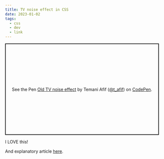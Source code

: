 ```yaml
---
title: TV noise effect in CSS
date: 2023-01-02
tags:
  - css
  - dev
  - link
---
```


<p class="codepen" data-height="300" data-default-tab="result" data-slug-hash="oNdKYge" data-preview="true" data-user="t_afif" style="height: 300px; box-sizing: border-box; display: flex; align-items: center; justify-content: center; border: 2px solid; margin: 1em 0; padding: 1em;">
  <span>See the Pen <a href="https://codepen.io/t_afif/pen/oNdKYge">
  Old TV noise effect</a> by Temani Afif (<a href="https://codepen.io/t_afif">@t_afif</a>)
  on <a href="https://codepen.io">CodePen</a>.</span>
</p>
<script async src="https://cpwebassets.codepen.io/assets/embed/ei.js"></script>

I LOVE this!

And explanatory article [here](https://css-tricks.com/making-static-noise-from-a-weird-css-gradient-bug/).
